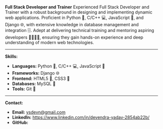 
**Full Stack Developer and Trainer**
Experienced Full Stack Developer and Trainer with a robust background in designing and implementing dynamic web applications. Proficient in Python 🐍, C/C++ 💻, JavaScript 📜, and Django 🌐, with extensive knowledge in database management and integration 🗄️. Adept at delivering technical training and mentoring aspiring developers 👨‍🏫👩‍🏫, ensuring they gain hands-on experience and deep understanding of modern web technologies.

---

**Skills:**

- **Languages:** Python 🐍, C/C++ 💻, JavaScript 📜
- **Frameworks:** Django 🌐
- **Frontend:** HTML5 📄, CSS3 🎨
- **Databases:** MySQL 🐬
- **Tools:** Git 🌲

---

**Contact:**

- **Email:** ysdevn@gmail.com
- **LinkedIn:** https://www.linkedin.com/in/devendra-yadav-2854ab22b/
- **GitHub:** 
